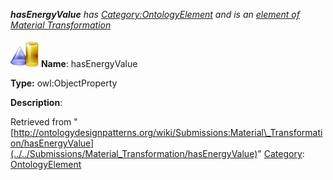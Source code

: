 ___hasEnergyValue__ has [Category:OntologyElement](../../Category/OntologyElement "Category:OntologyElement") and is an [element of](../../Property/ElementOf "Property:ElementOf") [Material Transformation](../../Submissions/Material_Transformation "Submissions:Material Transformation")_


  




[![ObjectProperty](../../images/thumb/c/c3/ObjectProperty.gif/45px-ObjectProperty.gif)](../../Image/ObjectProperty.gif "ObjectProperty")
__Name__: hasEnergyValue 


__Type:__ owl:ObjectProperty 


__Description__: 





Retrieved from "[http://ontologydesignpatterns.org/wiki/Submissions:Material\_Transformation/hasEnergyValue](../../Submissions/Material_Transformation/hasEnergyValue)"
 [Category](http://ontologydesignpatterns.org/wiki/Special:Categories "Special:Categories"): [OntologyElement](../../Category/OntologyElement "Category:OntologyElement")